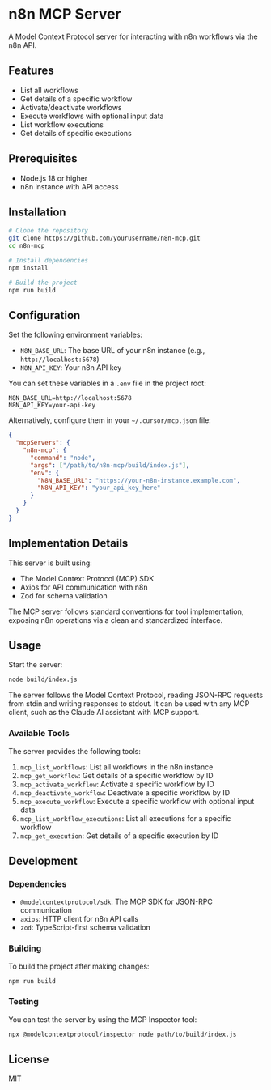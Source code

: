 # n8n MCP Server

A Model Context Protocol server for interacting with n8n workflows via the n8n API.

## Features

- List all workflows
- Get details of a specific workflow
- Activate/deactivate workflows
- Execute workflows with optional input data
- List workflow executions
- Get details of specific executions

## Prerequisites

- Node.js 18 or higher
- n8n instance with API access

## Installation

```bash
# Clone the repository
git clone https://github.com/yourusername/n8n-mcp.git
cd n8n-mcp

# Install dependencies
npm install

# Build the project
npm run build
```

## Configuration

Set the following environment variables:

- `N8N_BASE_URL`: The base URL of your n8n instance (e.g., `http://localhost:5678`)
- `N8N_API_KEY`: Your n8n API key

You can set these variables in a `.env` file in the project root:

```
N8N_BASE_URL=http://localhost:5678
N8N_API_KEY=your-api-key
```

Alternatively, configure them in your `~/.cursor/mcp.json` file:

```json
{
  "mcpServers": {
    "n8n-mcp": {
      "command": "node",
      "args": ["/path/to/n8n-mcp/build/index.js"],
      "env": {
        "N8N_BASE_URL": "https://your-n8n-instance.example.com",
        "N8N_API_KEY": "your_api_key_here"
      }
    }
  }
}
```

## Implementation Details

This server is built using:

- The Model Context Protocol (MCP) SDK
- Axios for API communication with n8n
- Zod for schema validation

The MCP server follows standard conventions for tool implementation, exposing n8n operations via a clean and standardized interface.

## Usage

Start the server:

```bash
node build/index.js
```

The server follows the Model Context Protocol, reading JSON-RPC requests from stdin and writing responses to stdout. It can be used with any MCP client, such as the Claude AI assistant with MCP support.

### Available Tools

The server provides the following tools:

1. `mcp_list_workflows`: List all workflows in the n8n instance
2. `mcp_get_workflow`: Get details of a specific workflow by ID
3. `mcp_activate_workflow`: Activate a specific workflow by ID
4. `mcp_deactivate_workflow`: Deactivate a specific workflow by ID
5. `mcp_execute_workflow`: Execute a specific workflow with optional input data
6. `mcp_list_workflow_executions`: List all executions for a specific workflow
7. `mcp_get_execution`: Get details of a specific execution by ID

## Development

### Dependencies

- `@modelcontextprotocol/sdk`: The MCP SDK for JSON-RPC communication
- `axios`: HTTP client for n8n API calls
- `zod`: TypeScript-first schema validation

### Building

To build the project after making changes:

```bash
npm run build
```

### Testing

You can test the server by using the MCP Inspector tool:

```bash
npx @modelcontextprotocol/inspector node path/to/build/index.js
```

## License

MIT

